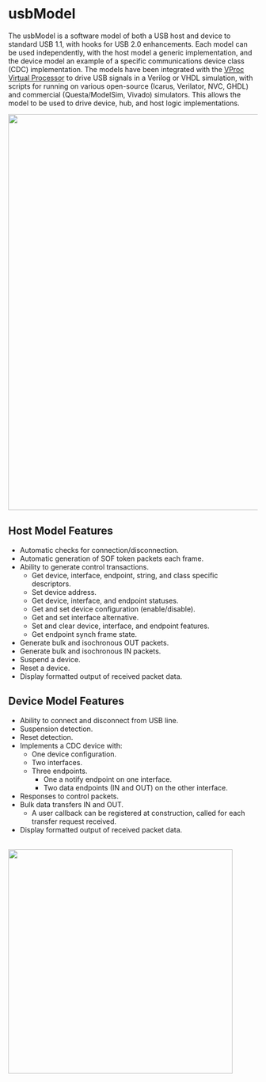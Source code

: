 # usbModel

The usbModel is a software model of both a USB host and device to standard USB 1.1, with hooks for USB 2.0 enhancements. Each model can be used independently, with the host model a generic implementation, and the device model an example of a specific communications device class (CDC) implementation. The models have been integrated with the [VProc Virtual Processor](https://github.com/wyvernSemi/vproc) to drive USB signals in a Verilog or VHDL simulation, with scripts for running on various open-source (Icarus, Verilator, NVC, GHDL) and commercial (Questa/ModelSim, Vivado) simulators. This allows the model to be used to drive device, hub, and host logic implementations.

<img src="https://github.com/wyvernSemi/usbModel/assets/21970031/41ae5119-1ca6-44ed-bc0c-f7b76ad2d5cc" width=800>

## Host Model Features

*	Automatic checks for connection/disconnection.
*	Automatic generation of SOF token packets each frame.
*	Ability to generate control transactions.
    *	Get device, interface, endpoint, string, and class specific descriptors.
    *	Set device address.
    *	Get device, interface, and endpoint statuses.
    *	Get and set device configuration (enable/disable).
    *	Get and set interface alternative.
    *	Set and clear device, interface, and endpoint features.
    *	Get endpoint synch frame state.
*	Generate bulk and isochronous OUT packets.
*	Generate bulk and isochronous IN packets.
*	Suspend a device.
*	Reset a device.
*	Display formatted output of received packet data.

## Device Model Features

*	Ability to connect and disconnect from USB line.
*	Suspension detection.
*	Reset detection.
*	Implements a CDC device with:
    *	One device configuration.
    *	Two interfaces.
    *	Three endpoints.
        *	One a notify endpoint on one interface.
        *	Two data endpoints (IN and OUT) on the other interface.
*	Responses to control packets.
*	Bulk data transfers IN and OUT.
    *	A user callback can be registered at construction, called for each transfer request received.
*	Display formatted output of received packet data.

<br>
<img src="https://github.com/wyvernSemi/usbModel/assets/21970031/1cbb0edb-b50f-42c7-af89-3afb6791f045" width=453>
